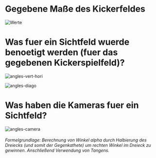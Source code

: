 # Gegebene Maße des Kickerfeldes

![Werte](https://github.com/KingMus/smart-football-table/blob/master/docs/calculations/kicker_werte.jpg)

# Was fuer ein Sichtfeld wuerde benoetigt werden (fuer das gegebenen Kickerspielfeld)?

![angles-vert-hori](https://github.com/KingMus/smart-football-table/blob/master/docs/calculations/calculations_angle_hori_vert.JPG)

![angles-diago](https://github.com/KingMus/smart-football-table/blob/master/docs/calculations/calculations_angle_diagonal.JPG)

# Was haben die Kameras fuer ein Sichtfeld?

![angles-camera](https://github.com/KingMus/smart-football-table/blob/master/docs/calculations/calculations_fov_cameras.JPG)

###### Formelgrundlage: Berechnung von Winkel alpha durch Halbierung des Dreiecks (und somit der Gegenkathete) um rechten Winkel im Dreieck zu gewinnen. Anschließend Verwendung von Tangens.
